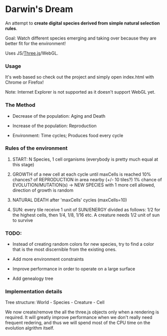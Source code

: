 Darwin's Dream
==============

An attempt to **create digital species derived from simple natural selection rules**.

Goal: Watch different species emerging and taking over because they are better fit for the environment!

Uses JS/[Three.js](http://threejs.org/)/WebGL.

### Usage

  It's web based so check out the project and simply open index.html with Chrome or Firefox!

  Note: Internet Explorer is not supported as it doesn't support WebGL yet.

### The Method

* Decrease of the population: Aging and Death

* Increase of the population: Reproduction

* Environment: Time cycles; Produces food every cycle

### Rules of the environment

1) START: N Species, 1 cell organisms (everybody is pretty much equal at this stage)

2) GROWTH of a new cell at each cycle until maxCells is reached
   10% chances? of REPRODUCTION in area nearby (+/- 10 tiles?)
   1% chance of EVOLUTION/MUTATION(s) -> NEW SPECIES with 1 more cell allowed, direction of growth is random
   
3) NATURAL DEATH after 'maxCells' cycles (maxCells=10) 

4) SUN: every tile receive 1 unit of SUN/ENERGY divided as follows:
1/2 for the highest cells, then 1/4, 1/8, 1/16 etc.
A creature needs 1/2 unit of sun to survive


### TODO:

* Instead of creating random colors for new species, try to find a color that is the most discernible from the existing ones.

* Add more environment constraints

* Improve performance in order to operate on a large surface 

* Add genealogy tree

### Implementation details

Tree structure: World - Species - Creature - Cell

We now create/remove the all the three.js objects only when a rendering is required.
It will greatly improve performance when we don't really need frequent redering,
and thus we will spend most of the CPU time on the evolution algrithm itself.

